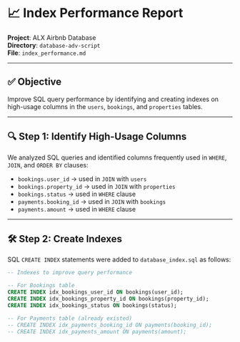 # 📈 Index Performance Report

**Project**: ALX Airbnb Database  
**Directory**: `database-adv-script`  
**File**: `index_performance.md`

---

## ✅ Objective

Improve SQL query performance by identifying and creating indexes on high-usage columns in the `users`, `bookings`, and `properties` tables.

---

## 🔍 Step 1: Identify High-Usage Columns

We analyzed SQL queries and identified columns frequently used in `WHERE`, `JOIN`, and `ORDER BY` clauses:

- `bookings.user_id` → used in `JOIN` with `users`
- `bookings.property_id` → used in `JOIN` with `properties`
- `bookings.status` → used in `WHERE` clause
- `payments.booking_id` → used in `JOIN` with `bookings`
- `payments.amount` → used in `WHERE` clause

---

## 🛠️ Step 2: Create Indexes

SQL `CREATE INDEX` statements were added to `database_index.sql` as follows:

```sql
-- Indexes to improve query performance

-- For Bookings table
CREATE INDEX idx_bookings_user_id ON bookings(user_id);
CREATE INDEX idx_bookings_property_id ON bookings(property_id);
CREATE INDEX idx_bookings_status ON bookings(status);

-- For Payments table (already existed)
-- CREATE INDEX idx_payments_booking_id ON payments(booking_id);
-- CREATE INDEX idx_payments_amount ON payments(amount);

